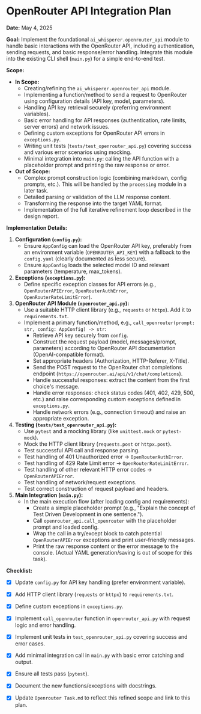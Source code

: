 # OpenRouter API Integration Plan

**Date:** May 4, 2025

**Goal:** Implement the foundational `ai_whisperer.openrouter_api` module to handle basic interactions with the OpenRouter API, including authentication, sending requests, and basic response/error handling. Integrate this module into the existing CLI shell (`main.py`) for a simple end-to-end test.

**Scope:**

* **In Scope:**
  * Creating/refining the `ai_whisperer.openrouter_api` module.
  * Implementing a function/method to send a request to OpenRouter using configuration details (API key, model, parameters).
  * Handling API key retrieval securely (preferring environment variables).
  * Basic error handling for API responses (authentication, rate limits, server errors) and network issues.
  * Defining custom exceptions for OpenRouter API errors in `exceptions.py`.
  * Writing unit tests (`tests/test_openrouter_api.py`) covering success and various error scenarios using mocking.
  * Minimal integration into `main.py`: calling the API function with a placeholder prompt and printing the raw response or error.
* **Out of Scope:**
  * Complex prompt construction logic (combining markdown, config prompts, etc.). This will be handled by the `processing` module in a later task.
  * Detailed parsing or validation of the LLM response content.
  * Transforming the response into the target YAML format.
  * Implementation of the full iterative refinement loop described in the design report.

**Implementation Details:**

1. **Configuration (`config.py`):**
   * Ensure `AppConfig` can load the OpenRouter API key, preferably from an environment variable (`OPENROUTER_API_KEY`) with a fallback to the `config.yaml` (clearly documented as less secure).
   * Ensure `AppConfig` loads the selected model ID and relevant parameters (temperature, max_tokens).
2. **Exceptions (`exceptions.py`):**
   * Define specific exception classes for API errors (e.g., `OpenRouterAPIError`, `OpenRouterAuthError`, `OpenRouterRateLimitError`).
3. **OpenRouter API Module (`openrouter_api.py`):**
   * Use a suitable HTTP client library (e.g., `requests` or `httpx`). Add it to `requirements.txt`.
   * Implement a primary function/method, e.g., `call_openrouter(prompt: str, config: AppConfig) -> str`:
     * Retrieve API key securely from `config`.
     * Construct the request payload (model, messages/prompt, parameters) according to OpenRouter API documentation (OpenAI-compatible format).
     * Set appropriate headers (Authorization, HTTP-Referer, X-Title).
     * Send the POST request to the OpenRouter chat completions endpoint (`https://openrouter.ai/api/v1/chat/completions`).
     * Handle successful responses: extract the content from the first choice's message.
     * Handle error responses: check status codes (401, 402, 429, 500, etc.) and raise corresponding custom exceptions defined in `exceptions.py`.
     * Handle network errors (e.g., connection timeout) and raise an appropriate exception.
4. **Testing (`tests/test_openrouter_api.py`):**
   * Use `pytest` and a mocking library (like `unittest.mock` or `pytest-mock`).
   * Mock the HTTP client library (`requests.post` or `httpx.post`).
   * Test successful API call and response parsing.
   * Test handling of 401 Unauthorized error -> `OpenRouterAuthError`.
   * Test handling of 429 Rate Limit error -> `OpenRouterRateLimitError`.
   * Test handling of other relevant HTTP error codes -> `OpenRouterAPIError`.
   * Test handling of network/request exceptions.
   * Test correct construction of request payload and headers.
5. **Main Integration (`main.py`):**
   * In the main execution flow (after loading config and requirements):
     * Create a simple placeholder prompt (e.g., "Explain the concept of Test Driven Development in one sentence.").
     * Call `openrouter_api.call_openrouter` with the placeholder prompt and loaded config.
     * Wrap the call in a try/except block to catch potential `OpenRouterAPIError` exceptions and print user-friendly messages.
     * Print the raw response content or the error message to the console. (Actual YAML generation/saving is out of scope for this task).

**Checklist:**

* [x] Update `config.py` for API key handling (prefer environment variable).

* [x] Add HTTP client library (`requests` or `httpx`) to `requirements.txt`.

* [x] Define custom exceptions in `exceptions.py`.

* [x] Implement `call_openrouter` function in `openrouter_api.py` with request logic and error handling.

* [x] Implement unit tests in `test_openrouter_api.py` covering success and error cases.

* [x] Add minimal integration call in `main.py` with basic error catching and output.

* [x] Ensure all tests pass (`pytest`).

* [x] Document the new functions/exceptions with docstrings.

* [x] Update `Openrouter Task.md` to reflect this refined scope and link to this plan.
